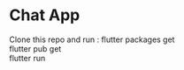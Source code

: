 # Chat App

Clone this repo and run :
flutter packages get <br/>
flutter pub get <br/>
flutter run <br/>
